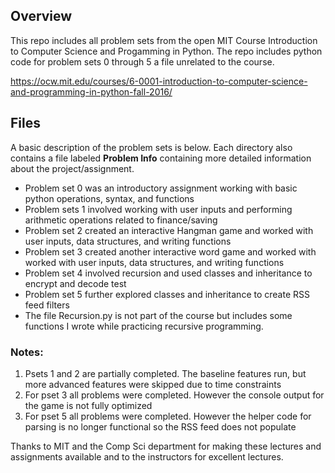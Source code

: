 ## Overview

This repo includes all problem sets from the open MIT Course Introduction to Computer Science and Progamming in Python. The repo includes
python code for problem sets 0 through 5 a file unrelated to the course.

https://ocw.mit.edu/courses/6-0001-introduction-to-computer-science-and-programming-in-python-fall-2016/

## Files

A basic description of the problem sets is below. Each directory also contains a file labeled **Problem Info** containing more detailed
information about the project/assignment.

- Problem set 0 was an introductory assignment working with basic python operations, syntax, and functions
- Problem sets 1 involved working with user inputs and performing arithmetic operations related to finance/saving
- Problem set 2 created an interactive Hangman game and worked with user inputs, data structures, and writing functions
- Problem set 3 created another interactive word game and worked with worked with user inputs, data structures, and writing functions
- Problem set 4 involved recursion and used classes and inheritance to encrypt and decode test
- Problem set 5 further explored classes and inheritance to create RSS feed filters
- The file Recursion.py is not part of the course but includes some functions I wrote while practicing recursive programming.

### Notes: 

1. Psets 1 and 2 are partially completed. The baseline features run, but more advanced features were skipped due to time constraints
2. For pset 3 all problems were completed. However the console output for the game is not fully optimized 
3. For pset 5 all problems were completed. However the helper code for parsing is no longer functional so the RSS feed does not populate

Thanks to MIT and the Comp Sci department for making these lectures and assignments available and to the instructors for excellent lectures.
